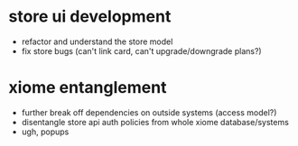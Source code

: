 
# store ui development
- refactor and understand the store model
- fix store bugs (can't link card, can't upgrade/downgrade plans?)

# xiome entanglement
- further break off dependencies on outside systems (access model?)
- disentangle store api auth policies from whole xiome database/systems
- ugh, popups
